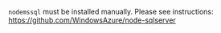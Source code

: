 `nodemssql` must be installed manually.  Please see instructions:
https://github.com/WindowsAzure/node-sqlserver
